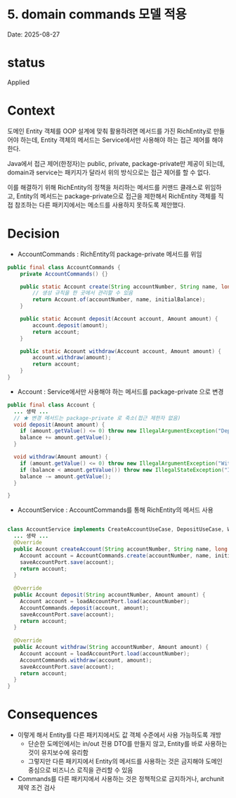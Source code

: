 # 5. domain commands 모델 적용
Date: 2025-08-27

# status
 Applied

# Context
도메인 Entity 객체를 OOP 설계에 맞춰 활용하려면 메서드를 가진 RichEntity로 만들어야 하는데, 
Entity 객체의 메서드는 Service에서만 사용해야 하는 접근 제어를 해야 한다.

Java에서 접근 제어(한정자)는 public, private, package-private만 제공이 되는데, 
domain과 service는 패키지가 달라서 위의 방식으로는 접근 제어를 할 수 없다.

이를 해결하기 위해 RichEntity의 정책을 처리하는 메서드를 커맨드 클래스로 위임하고, 
Entity의 메서드는 package-private으로 접근을 제한해서 
RichEntity 객체를 직접 참조하는 다른 패키지에서는 메소드를 사용하지 못하도록 제안했다. 


# Decision
- AccountCommands : RichEntity의 package-private 메서드를 위임
```java
public final class AccountCommands {
    private AccountCommands() {}

    public static Account create(String accountNumber, String name, long initialBalance) {
        // 생성 규칙을 한 곳에서 관리할 수 있음
        return Account.of(accountNumber, name, initialBalance);
    }

    public static Account deposit(Account account, Amount amount) {
        account.deposit(amount);
        return account;
    }

    public static Account withdraw(Account account, Amount amount) {
        account.withdraw(amount);
        return account;
    }
}
```

- Account : Service에서만 사용해야 하는 메서드를 package-private 으로 변경 
```java
public final class Account {
  ... 생략 ...
  // ★ 변경 메서드는 package-private 로 축소(접근 제한자 없음)
  void deposit(Amount amount) {
    if (amount.getValue() <= 0) throw new IllegalArgumentException("Deposit must be positive");
    balance += amount.getValue();
  }

  void withdraw(Amount amount) {
    if (amount.getValue() <= 0) throw new IllegalArgumentException("Withdraw must be positive");
    if (balance < amount.getValue()) throw new IllegalStateException("Insufficient balance");
    balance -= amount.getValue();
  }

}
```

- AccountService : AccountCommands를 통해 RichEntity의 메서드 사용
```java

class AccountService implements CreateAccountUseCase, DepositUseCase, WithdrawUseCase {
  ... 생략 ...
  @Override
  public Account createAccount(String accountNumber, String name, long initialBalance) {
    Account account = AccountCommands.create(accountNumber, name, initialBalance);
    saveAccountPort.save(account);
    return account;
  }
  
  @Override
  public Account deposit(String accountNumber, Amount amount) {
    Account account = loadAccountPort.load(accountNumber);
    AccountCommands.deposit(account, amount);
    saveAccountPort.save(account);
    return account;
  }
  
  @Override
  public Account withdraw(String accountNumber, Amount amount) {
    Account account = loadAccountPort.load(accountNumber);
    AccountCommands.withdraw(account, amount);
    saveAccountPort.save(account);
    return account;
  }
}
```



# Consequences
- 이렇게 해서 Entity를 다른 패키지에서도 값 객체 수준에서 사용 가능하도록 개방
  - 단순한 도메인에서는 in/out 전용 DTO를 만들지 않고, Entity를 바로 사용하는 것이 유지보수에 유리함
  - 그렇지만 다른 패키지에서 Entity의 메서드를 사용하는 것은 금지해야 도메인 중심으로 비즈니스 로직을 관리할 수 있음
- Commands를 다른 패키지에서 사용하는 것은 정책적으로 금지하거나, archunit 제약 조건 검사

